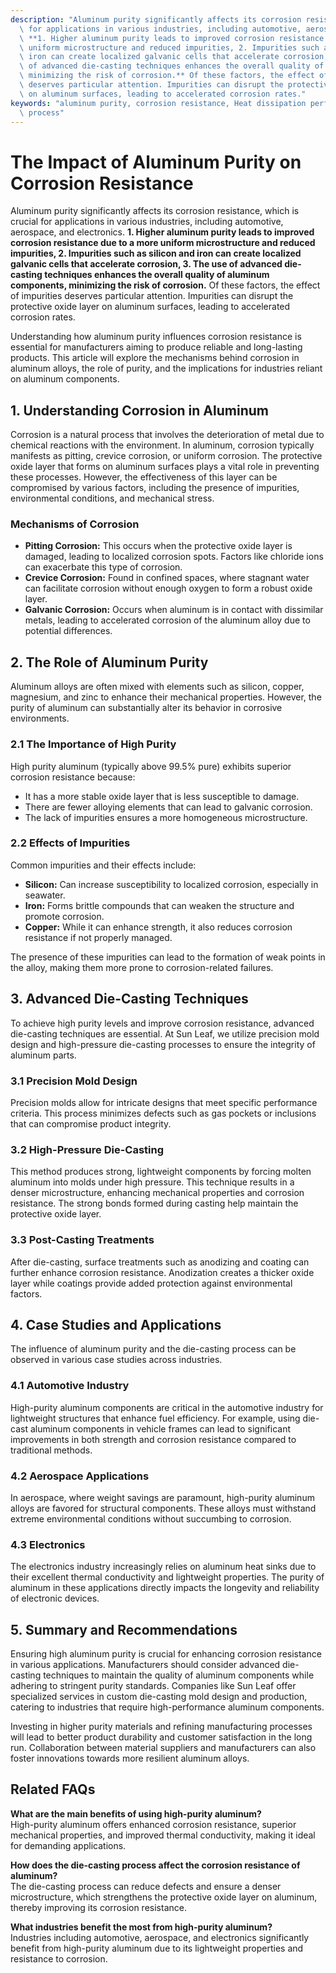 ```yaml
---
description: "Aluminum purity significantly affects its corrosion resistance, which is crucial\
  \ for applications in various industries, including automotive, aerospace, and electronics.\
  \ **1. Higher aluminum purity leads to improved corrosion resistance due to a more\
  \ uniform microstructure and reduced impurities, 2. Impurities such as silicon and\
  \ iron can create localized galvanic cells that accelerate corrosion, 3. The use\
  \ of advanced die-casting techniques enhances the overall quality of aluminum components,\
  \ minimizing the risk of corrosion.** Of these factors, the effect of impurities\
  \ deserves particular attention. Impurities can disrupt the protective oxide layer\
  \ on aluminum surfaces, leading to accelerated corrosion rates."
keywords: "aluminum purity, corrosion resistance, Heat dissipation performance, Die-casting\
  \ process"
---
```

# The Impact of Aluminum Purity on Corrosion Resistance

Aluminum purity significantly affects its corrosion resistance, which is crucial for applications in various industries, including automotive, aerospace, and electronics. **1. Higher aluminum purity leads to improved corrosion resistance due to a more uniform microstructure and reduced impurities, 2. Impurities such as silicon and iron can create localized galvanic cells that accelerate corrosion, 3. The use of advanced die-casting techniques enhances the overall quality of aluminum components, minimizing the risk of corrosion.** Of these factors, the effect of impurities deserves particular attention. Impurities can disrupt the protective oxide layer on aluminum surfaces, leading to accelerated corrosion rates.

Understanding how aluminum purity influences corrosion resistance is essential for manufacturers aiming to produce reliable and long-lasting products. This article will explore the mechanisms behind corrosion in aluminum alloys, the role of purity, and the implications for industries reliant on aluminum components.

## 1. Understanding Corrosion in Aluminum

Corrosion is a natural process that involves the deterioration of metal due to chemical reactions with the environment. In aluminum, corrosion typically manifests as pitting, crevice corrosion, or uniform corrosion. The protective oxide layer that forms on aluminum surfaces plays a vital role in preventing these processes. However, the effectiveness of this layer can be compromised by various factors, including the presence of impurities, environmental conditions, and mechanical stress.

### Mechanisms of Corrosion

- **Pitting Corrosion:** This occurs when the protective oxide layer is damaged, leading to localized corrosion spots. Factors like chloride ions can exacerbate this type of corrosion.
- **Crevice Corrosion:** Found in confined spaces, where stagnant water can facilitate corrosion without enough oxygen to form a robust oxide layer.
- **Galvanic Corrosion:** Occurs when aluminum is in contact with dissimilar metals, leading to accelerated corrosion of the aluminum alloy due to potential differences.

## 2. The Role of Aluminum Purity

Aluminum alloys are often mixed with elements such as silicon, copper, magnesium, and zinc to enhance their mechanical properties. However, the purity of aluminum can substantially alter its behavior in corrosive environments. 

### 2.1 The Importance of High Purity

High purity aluminum (typically above 99.5% pure) exhibits superior corrosion resistance because:
- It has a more stable oxide layer that is less susceptible to damage.
- There are fewer alloying elements that can lead to galvanic corrosion.
- The lack of impurities ensures a more homogeneous microstructure.

### 2.2 Effects of Impurities

Common impurities and their effects include:
- **Silicon:** Can increase susceptibility to localized corrosion, especially in seawater.
- **Iron:** Forms brittle compounds that can weaken the structure and promote corrosion.
- **Copper:** While it can enhance strength, it also reduces corrosion resistance if not properly managed.

The presence of these impurities can lead to the formation of weak points in the alloy, making them more prone to corrosion-related failures.

## 3. Advanced Die-Casting Techniques

To achieve high purity levels and improve corrosion resistance, advanced die-casting techniques are essential. At Sun Leaf, we utilize precision mold design and high-pressure die-casting processes to ensure the integrity of aluminum parts.

### 3.1 Precision Mold Design

Precision molds allow for intricate designs that meet specific performance criteria. This process minimizes defects such as gas pockets or inclusions that can compromise product integrity.

### 3.2 High-Pressure Die-Casting

This method produces strong, lightweight components by forcing molten aluminum into molds under high pressure. This technique results in a denser microstructure, enhancing mechanical properties and corrosion resistance. The strong bonds formed during casting help maintain the protective oxide layer.

### 3.3 Post-Casting Treatments

After die-casting, surface treatments such as anodizing and coating can further enhance corrosion resistance. Anodization creates a thicker oxide layer while coatings provide added protection against environmental factors.

## 4. Case Studies and Applications

The influence of aluminum purity and the die-casting process can be observed in various case studies across industries.

### 4.1 Automotive Industry

High-purity aluminum components are critical in the automotive industry for lightweight structures that enhance fuel efficiency. For example, using die-cast aluminum components in vehicle frames can lead to significant improvements in both strength and corrosion resistance compared to traditional methods.

### 4.2 Aerospace Applications

In aerospace, where weight savings are paramount, high-purity aluminum alloys are favored for structural components. These alloys must withstand extreme environmental conditions without succumbing to corrosion.

### 4.3 Electronics

The electronics industry increasingly relies on aluminum heat sinks due to their excellent thermal conductivity and lightweight properties. The purity of aluminum in these applications directly impacts the longevity and reliability of electronic devices.

## 5. Summary and Recommendations

Ensuring high aluminum purity is crucial for enhancing corrosion resistance in various applications. Manufacturers should consider advanced die-casting techniques to maintain the quality of aluminum components while adhering to stringent purity standards. Companies like Sun Leaf offer specialized services in custom die-casting mold design and production, catering to industries that require high-performance aluminum components.

Investing in higher purity materials and refining manufacturing processes will lead to better product durability and customer satisfaction in the long run. Collaboration between material suppliers and manufacturers can also foster innovations towards more resilient aluminum alloys.

## Related FAQs

**What are the main benefits of using high-purity aluminum?**  
High-purity aluminum offers enhanced corrosion resistance, superior mechanical properties, and improved thermal conductivity, making it ideal for demanding applications.

**How does the die-casting process affect the corrosion resistance of aluminum?**  
The die-casting process can reduce defects and ensure a denser microstructure, which strengthens the protective oxide layer on aluminum, thereby improving its corrosion resistance.

**What industries benefit the most from high-purity aluminum?**  
Industries including automotive, aerospace, and electronics significantly benefit from high-purity aluminum due to its lightweight properties and resistance to corrosion.
